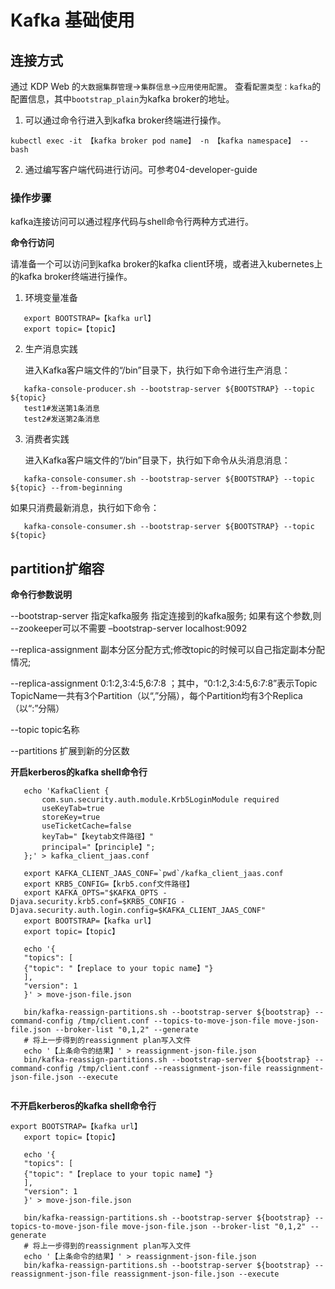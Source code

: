 # Kafka 基础使用

## 连接方式

通过 KDP Web 的`大数据集群管理`->`集群信息`->`应用使用配置`。
查看`配置类型：kafka`的配置信息，其中`bootstrap_plain`为kafka broker的地址。

1. 可以通过命令行进入到kafka broker终端进行操作。

```shell
kubectl exec -it 【kafka broker pod name】 -n 【kafka namespace】 -- bash
```

2. 通过编写客户端代码进行访问。可参考04-developer-guide

### 操作步骤

kafka连接访问可以通过程序代码与shell命令行两种方式进行。

**命令行访问**

请准备一个可以访问到kafka broker的kafka client环境，或者进入kubernetes上的kafka broker终端进行操作。

1. 环境变量准备

```shell
   export BOOTSTRAP=【kafka url】
   export topic=【topic】
```

2. 生产消息实践

   进入Kafka客户端文件的“/bin”目录下，执行如下命令进行生产消息：

```shell
   kafka-console-producer.sh --bootstrap-server ${BOOTSTRAP} --topic ${topic}
   test1#发送第1条消息
   test2#发送第2条消息
```

3. 消费者实践

   进入Kafka客户端文件的“/bin”目录下，执行如下命令从头消息消息：

```shell
   kafka-console-consumer.sh --bootstrap-server ${BOOTSTRAP} --topic ${topic} --from-beginning
```

如果只消费最新消息，执行如下命令：

```shell
   kafka-console-consumer.sh --bootstrap-server ${BOOTSTRAP} --topic ${topic}
```

## partition扩缩容

**命令行参数说明**

--bootstrap-server 指定kafka服务 指定连接到的kafka服务; 如果有这个参数,则 --zookeeper可以不需要 –bootstrap-server localhost:9092

--replica-assignment 副本分区分配方式;修改topic的时候可以自己指定副本分配情况;

--replica-assignment 0:1:2,3:4:5,6:7:8 ；其中，“0:1:2,3:4:5,6:7:8”表示Topic TopicName一共有3个Partition（以“,”分隔），每个Partition均有3个Replica（以“:”分隔）

--topic topic名称

--partitions  扩展到新的分区数

**开启kerberos的kafka shell命令行**

```shell
   echo 'KafkaClient {
       com.sun.security.auth.module.Krb5LoginModule required
       useKeyTab=true
       storeKey=true
       useTicketCache=false
       keyTab="【keytab文件路径】"
       principal="【principle】";
   };' > kafka_client_jaas.conf
   
   export KAFKA_CLIENT_JAAS_CONF=`pwd`/kafka_client_jaas.conf
   export KRB5_CONFIG=【krb5.conf文件路径】
   export KAFKA_OPTS="$KAFKA_OPTS -Djava.security.krb5.conf=$KRB5_CONFIG -Djava.security.auth.login.config=$KAFKA_CLIENT_JAAS_CONF"
   export BOOTSTRAP=【kafka url】
   export topic=【topic】
   
   echo '{
   "topics": [
   {"topic": "【replace to your topic name】"}
   ],
   "version": 1
   }' > move-json-file.json 
   
   bin/kafka-reassign-partitions.sh --bootstrap-server ${bootstrap} --command-config /tmp/client.conf --topics-to-move-json-file move-json-file.json --broker-list "0,1,2" --generate
   # 将上一步得到的reassignment plan写入文件
   echo '【上条命令的结果】' > reassignment-json-file.json
   bin/kafka-reassign-partitions.sh --bootstrap-server ${bootstrap} --command-config /tmp/client.conf --reassignment-json-file reassignment-json-file.json --execute
   
```

**不开启kerberos的kafka shell命令行**

```shell
export BOOTSTRAP=【kafka url】
   export topic=【topic】
   
   echo '{
   "topics": [
   {"topic": "【replace to your topic name】"}
   ],
   "version": 1
   }' > move-json-file.json 
   
   bin/kafka-reassign-partitions.sh --bootstrap-server ${bootstrap} --topics-to-move-json-file move-json-file.json --broker-list "0,1,2" --generate
   # 将上一步得到的reassignment plan写入文件
   echo '【上条命令的结果】' > reassignment-json-file.json
   bin/kafka-reassign-partitions.sh --bootstrap-server ${bootstrap} --reassignment-json-file reassignment-json-file.json --execute

```

